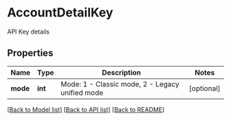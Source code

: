 # AccountDetailKey

API Key details
## Properties
Name | Type | Description | Notes
------------ | ------------- | ------------- | -------------
**mode** | **int** | Mode: 1 - Classic mode, 2 - Legacy unified mode | [optional] 

[[Back to Model list]](../README.md#documentation-for-models) [[Back to API list]](../README.md#documentation-for-api-endpoints) [[Back to README]](../README.md)


